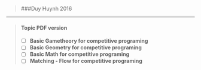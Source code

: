 > ###Duy Huynh
> 2016

---
> #### __Topic PDF version__
> - [ ] __Basic Gametheory for competitive programing__
> - [ ] __Basic Geometry for competitive programing__
> - [ ] __Basic Math for competitive programing__
> - [ ] __Matching - Flow for competitive programing__
